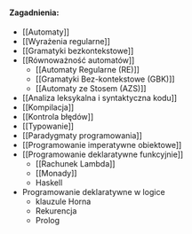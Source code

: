 
#### Zagadnienia:
- [[Automaty]]
- [[Wyrażenia regularne]]
- [[Gramatyki bezkontekstowe]]
- [[Równoważność automatów]]
	- [[Automaty Regularne (RE)]]
	- [[Gramatyki Bez-kontekstowe (GBK)]]
	- [[Automaty ze Stosem (AZS)]]
- [[Analiza leksykalna i syntaktyczna kodu]]
- [[Kompilacja]]
- [[Kontrola błędów]]
-  [[Typowanie]]
- [[Paradygmaty programowania]]
- [[Programowanie imperatywne obiektowe]]
- [[Programowanie deklaratywne funkcyjnie]]
	- [[Rachunek Lambda]]
	- [[Monady]]
	- Haskell
- Programowanie deklaratywne w logice
	- klauzule Horna
	- Rekurencja
	- Prolog